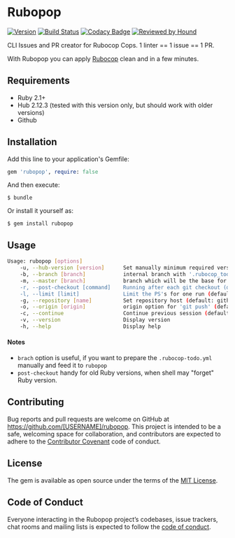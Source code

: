 # Rubopop

[![Version               ][rubygems_badge]][rubygems]
[![Build Status          ][travisci_badge]][travisci]
[![Codacy Badge          ][codacy_badge]][codacy]
[![Reviewed by Hound     ][hound_badge]][hound]

CLI Issues and PR creator for Rubocop Cops. 1 linter == 1 issue == 1 PR.

With Rubopop you can apply [Rubocop][rubocop_repo] clean and in a few minutes.

## Requirements

* Ruby 2.1+
* Hub 2.12.3 (tested with this version only, but should work with older versions)
* Github

## Installation

Add this line to your application's Gemfile:

```ruby
gem 'rubopop', require: false
```

And then execute:

    $ bundle

Or install it yourself as:

    $ gem install rubopop

## Usage

```bash
Usage: rubopop [options]
    -u, --hub-version [version]      Set manually minimum required version of 'hub' utility for github (default: 2.12.3)
    -b, --branch [branch]            internal branch with '.rubocop_todo.yml' (default: 'rubocop_todo_branch')
    -m, --master [branch]            branch which will be the base for all PR's (default: 'master')
    -r, --post-checkout [command]    Running after each git checkout (default: "")
    -l, --limit [limit]              Limit the PS's for one run (default: 10)
    -g, --repository [name]          Set repository host (default: github)
    -o, --origin [origin]            origin option for 'git push' (default: 'origin')
    -c, --continue                   Continue previous session (default: false)
    -v, --version                    Display version
    -h, --help                       Display help
```

#### Notes

* `brach` option is useful, if you want to prepare the `.rubocop-todo.yml` manually and feed it to `rubopop`
* `post-checkout` handy for old Ruby versions, when shell may "forget" Ruby version.

## Contributing

Bug reports and pull requests are welcome on GitHub at https://github.com/[USERNAME]/rubopop. This project is intended to be a safe, welcoming space for collaboration, and contributors are expected to adhere to the [Contributor Covenant][contributor_covenant_link] code of conduct.

## License

The gem is available as open source under the terms of the [MIT License][mit_link].

## Code of Conduct

Everyone interacting in the Rubopop project’s codebases, issue trackers, chat rooms and mailing lists is expected to follow the [code of conduct][code_of_conduct_link].


[rubocop_repo]: https://github.com/rubocop-hq/rubocop
[contributor_covenant_link]: http://contributor-covenant.org
[mit_link]: https://opensource.org/licenses/MIT
[code_of_conduct_link]: https://github.com/[USERNAME]/rubopop/blob/master/CODE_OF_CONDUCT.md

[travisci_badge]: https://travis-ci.org/kvokka/rubopop.svg?branch=master
[travisci]: https://travis-ci.org/kvokka/rubopop
[rubygems]: https://rubygems.org/gems/rubopop
[rubygems_badge]: http://img.shields.io/gem/v/rubopop.svg
[codacy_badge]: https://api.codacy.com/project/badge/Grade/8be41ff90d294d7bb4c01fb3c98ebac9
[codacy]: https://app.codacy.com/app/kvokka/rubopop?utm_source=github.com&utm_medium=referral&utm_content=kvokka/rubopop&utm_campaign=Badge_Grade_Dashboard
[hound_badge]: https://img.shields.io/badge/Reviewed_by-Hound-8E64B0.svg
[hound]: https://houndci.com